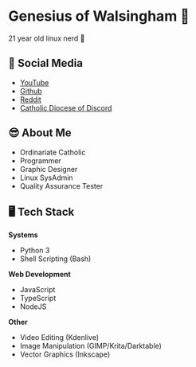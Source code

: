 # Genesius of Walsingham 👋

21 year old linux nerd 🐧

## 📢️ Social Media

* [YouTube](https://youtube.com/@GenesiusOfWalsingham)
* [Github](https://github.com/rmj1001)
* [Reddit](https://www.reddit.com/user/AnglicanorumCoetibus)
* [Catholic Diocese of Discord](https://discord.gg/catholic-diocese)

## 😎 About Me

* Ordinariate Catholic
* Programmer
* Graphic Designer
* Linux SysAdmin
* Quality Assurance Tester

## 🖥️ Tech Stack

__Systems__

* Python 3
* Shell Scripting (Bash)

 __Web Development__

* JavaScript
* TypeScript
* NodeJS

 __Other__

* Video Editing (Kdenlive)
* Image Manipulation (GIMP/Krita/Darktable)
* Vector Graphics (Inkscape)
